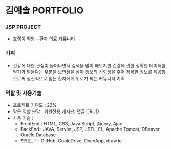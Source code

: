 # 김예솔 PORTFOLIO

### JSP PROJECT

   * 호랭이 약방 - 환자 의료 커뮤니티
  

### 기획

   * 건강에 대한 관심이 늘어나면서 검색을 많이 해보지만 건강에 관한 정확한 데이터를 얻기가 힘들다는 부분을 보안점을 삼아 정보의 신뢰성을 주어 정확한 정보를 제공함으로써 정신적으로 힘든 환자에게 위로가 되는 커뮤니티 기획
  
  
### 역할 및 사용기술

   * 프로젝트 기여도 : 22%
   * 맡은 역할 분담 : 회원전용 게시판, 댓글 CRUD
   * 사용 기술 :
       * FrontEnd : HTML, CSS, Java Script, jQuery, Ajax
       * BackEnd : JAVA, Servlet, JSP, JSTL, EL, Apache Tomcat, DBeaver, Oracle Database
       * 협업도구 : GitHub, GooleDrive, OvenApp, draw.io


